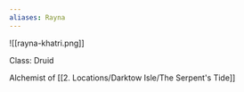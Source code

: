 ```yaml
---
aliases: Rayna
---
```

![[rayna-khatri.png]]

Class: Druid

Alchemist of [[2. Locations/Darktow Isle/The Serpent's Tide]]